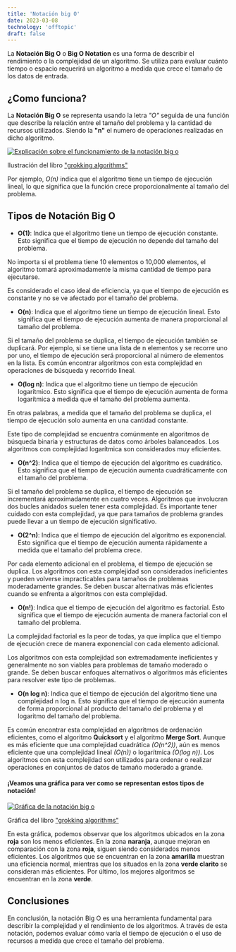 ```yaml
---
title: 'Notación big O'
date: 2023-03-08
technology: 'offtopic'
draft: false
---
```


La **Notación Big O** o **Big O Notation** es una forma de describir el rendimiento o la complejidad de un algoritmo. Se utiliza para evaluar cuánto tiempo o espacio requerirá un algoritmo a medida que crece el tamaño de los datos de entrada.

## ¿Como funciona?

La **Notación Big O** se representa usando la letra _"O"_ seguida de una función que describe la relación entre el tamaño del problema y la cantidad de recursos utilizados. Siendo la __"n"__ el numero de operaciones realizadas en dicho algoritmo.

[![Explicación sobre el funcionamiento de la notación big o](/images/postsImages/bigOExplanation.jpg)](/images/postsImages/bigOExplanation.jpg)

<p class="text-center italic">
Ilustración del libro <a href="https://codewithmeg.com/grokking.html" target="_blank">
"grokking algorithms"
</a>
</p>


Por ejemplo, _O(n)_ indica que el algoritmo tiene un tiempo de ejecución lineal, lo que significa que la función crece proporcionalmente al tamaño del problema.

## Tipos de Notación Big O

* __O(1)__: Indica que el algoritmo tiene un tiempo de ejecución constante. Esto significa que el tiempo de ejecución no depende del tamaño del problema. 

No importa si el problema tiene 10 elementos o 10,000 elementos, el algoritmo tomará aproximadamente la misma cantidad de tiempo para ejecutarse. 

Es considerado el caso ideal de eficiencia, ya que el tiempo de ejecución es constante y no se ve afectado por el tamaño del problema.

* __O(n)__: Indica que el algoritmo tiene un tiempo de ejecución lineal. Esto significa que el tiempo de ejecución aumenta de manera proporcional al tamaño del problema. 
 
Si el tamaño del problema se duplica, el tiempo de ejecución también se duplicará. Por ejemplo, si se tiene una lista de n elementos y se recorre uno por uno, el tiempo de ejecución será proporcional al número de elementos en la lista. Es común encontrar algoritmos con esta complejidad en operaciones de búsqueda y recorrido lineal.

* __O(log n)__: Indica que el algoritmo tiene un tiempo de ejecución logarítmico. Esto significa que el tiempo de ejecución aumenta de forma logarítmica a medida que el tamaño del problema aumenta.
 
En otras palabras, a medida que el tamaño del problema se duplica, el tiempo de ejecución solo aumenta en una cantidad constante. 

Este tipo de complejidad se encuentra comúnmente en algoritmos de búsqueda binaria y estructuras de datos como árboles balanceados. Los algoritmos con complejidad logarítmica son considerados muy eficientes.

* __O(n^2)__: Indica que el tiempo de ejecución del algoritmo es cuadrático. Esto significa que el tiempo de ejecución aumenta cuadráticamente con el tamaño del problema. 

Si el tamaño del problema se duplica, el tiempo de ejecución se incrementará aproximadamente en cuatro veces. Algoritmos que involucran dos bucles anidados suelen tener esta complejidad. Es importante tener cuidado con esta complejidad, ya que para tamaños de problema grandes puede llevar a un tiempo de ejecución significativo.

* __O(2^n)__: Indica que el tiempo de ejecución del algoritmo es exponencial. Esto significa que el tiempo de ejecución aumenta rápidamente a medida que el tamaño del problema crece. 

Por cada elemento adicional en el problema, el tiempo de ejecución se duplica. Los algoritmos con esta complejidad son considerados ineficientes y pueden volverse impracticables para tamaños de problemas moderadamente grandes. Se deben buscar alternativas más eficientes cuando se enfrenta a algoritmos con esta complejidad.

* __O(n!)__: Indica que el tiempo de ejecución del algoritmo es factorial. Esto significa que el tiempo de ejecución aumenta de manera factorial con el tamaño del problema. 

La complejidad factorial es la peor de todas, ya que implica que el tiempo de ejecución crece de manera exponencial con cada elemento adicional. 

Los algoritmos con esta complejidad son extremadamente ineficientes y generalmente no son viables para problemas de tamaño moderado o grande. Se deben buscar enfoques alternativos o algoritmos más eficientes para resolver este tipo de problemas.

* __O(n log n)__: Indica que el tiempo de ejecución del algoritmo tiene una complejidad n log n. Esto significa que el tiempo de ejecución aumenta de forma proporcional al producto del tamaño del problema y el logaritmo del tamaño del problema. 

Es común encontrar esta complejidad en algoritmos de ordenación eficientes, como el algoritmo **Quicksort** y el algoritmo **Merge Sort**. Aunque es más eficiente que una complejidad cuadrática *(O(n^2))*, aún es menos eficiente que una complejidad lineal *(O(n))* o logarítmica *(O(log n))*. Los algoritmos con esta complejidad son utilizados para ordenar o realizar operaciones en conjuntos de datos de tamaño moderado a grande.

#### ¡Veamos una gráfica para ver como se representan estos tipos de notación!

[![Gráfica de la notación big o](/images/postsImages/bigOGraphic.jpg)](/images/postsImages/bigOGraphic.jpg)
<p class="text-center italic">
Gráfica del libro <a href="https://codewithmeg.com/grokking.html" target="_blank">
"grokking algorithms"
</a>
</p>

En esta gráfica, podemos observar que los algoritmos ubicados en la zona **roja** son los menos eficientes. En la zona **naranja**, aunque mejoran en comparación con la zona **roja**, siguen siendo considerados menos eficientes. Los algoritmos que se encuentran en la zona **amarilla** muestran una eficiencia normal, mientras que los situados en la zona **verde clarito** se consideran más eficientes. Por último, los mejores algoritmos se encuentran en la zona **verde**.

## **Conclusiones**

En conclusión, la notación Big O es una herramienta fundamental para describir la complejidad y el rendimiento de los algoritmos. A través de esta notación, podemos evaluar cómo varía el tiempo de ejecución o el uso de recursos a medida que crece el tamaño del problema.